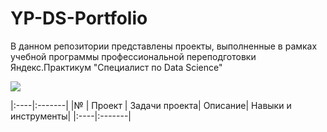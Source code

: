 # YP-DS-Portfolio
В данном репозитории представлены проекты, выполненные в рамках учебной программы профессиональной переподготовки Яндекс.Практикум "Специалист по Data Science"

![](https://user-images.githubusercontent.com/45098537/229727573-4c327a79-7184-45e3-9a57-4982163d9ac9.png)


|:----|:-------|
|№    |	Проект |	 Задачи проекта|	Описание| Навыки и инструменты|
|:----|:-------|

